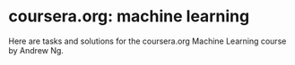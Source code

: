 coursera.org: machine learning
=========================

Here are tasks and solutions for the coursera.org Machine Learning course by Andrew Ng.
